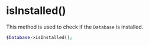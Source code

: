 # isInstalled()
This method is used to check if the `Database` is installed.

```php
$Database->isInstalled();
```
